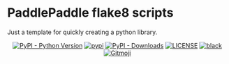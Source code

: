 # PaddlePaddle flake8 scripts

Just a template for quickly creating a python library.

<p align="center">
   <a href="https://python.org/" target="_blank"><img alt="PyPI - Python Version" src="https://img.shields.io/pypi/pyversions/flake8_scripts?logo=python&style=flat-square"></a>
   <a href="https://pypi.org/project/flake8_scripts/" target="_blank"><img src="https://img.shields.io/pypi/v/flake8_scripts?style=flat-square" alt="pypi"></a>
   <a href="https://pypi.org/project/flake8_scripts/" target="_blank"><img alt="PyPI - Downloads" src="https://img.shields.io/pypi/dm/flake8_scripts?style=flat-square"></a>
   <a href="LICENSE"><img alt="LICENSE" src="https://img.shields.io/github/license/ShigureLab/flake8_scripts?style=flat-square"></a>
   <a href="https://github.com/psf/black"><img alt="black" src="https://img.shields.io/badge/code%20style-black-000000?style=flat-square"></a>
   <a href="https://gitmoji.dev"><img src="https://img.shields.io/badge/gitmoji-%20😜%20😍-FFDD67?style=flat-square" alt="Gitmoji"></a>
</p>

